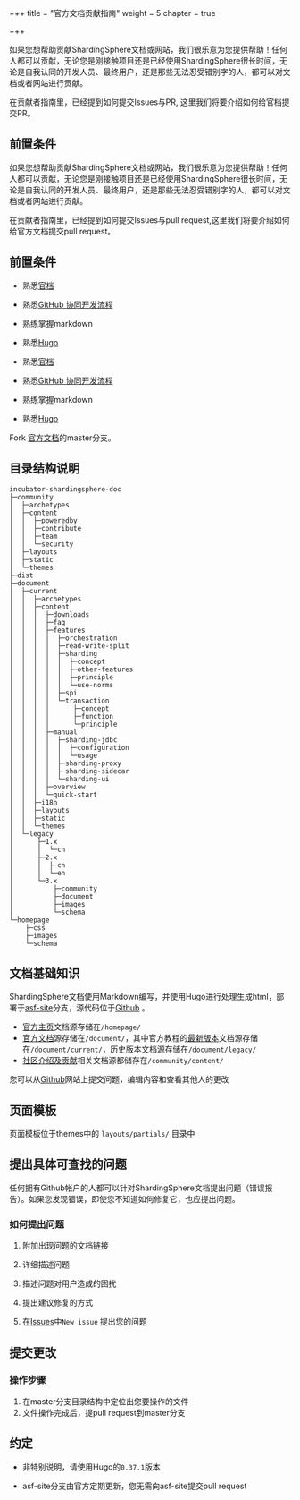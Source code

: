 +++
title = "官方文档贡献指南"
weight = 5
chapter = true

+++

如果您想帮助贡献ShardingSphere文档或网站，我们很乐意为您提供帮助！任何人都可以贡献，无论您是刚接触项目还是已经使用ShardingSphere很长时间，无论是自我认同的开发人员、最终用户，还是那些无法忍受错别字的人，都可以对文档或者网站进行贡献。

在贡献者指南里，已经提到如何提交Issues与PR,  这里我们将要介绍如何给官档提交PR。

## 前置条件
如果您想帮助贡献ShardingSphere文档或网站，我们很乐意为您提供帮助！任何人都可以贡献，无论您是刚接触项目还是已经使用ShardingSphere很长时间，无论是自我认同的开发人员、最终用户，还是那些无法忍受错别字的人，都可以对文档或者网站进行贡献。

在贡献者指南里，已经提到如何提交Issues与pull request,这里我们将要介绍如何给官方文档提交pull request。

## 前置条件

- 熟悉[官档](https://shardingsphere.apache.org)
- 熟悉[GitHub 协同开发流程](https://help.github.com/categories/collaborating-with-issues-and-pull-requests/)
- 熟练掌握markdown
- 熟悉[Hugo](https://gohugo.io/)

- 熟悉[官档](https://shardingsphere.apache.org)
- 熟悉[GitHub 协同开发流程](https://help.github.com/categories/collaborating-with-issues-and-pull-requests/)
- 熟练掌握markdown
- 熟悉[Hugo](https://gohugo.io/)

Fork [官方文档](https://github.com/apache/incubator-shardingsphere-doc)的master分支。

## 目录结构说明

```
incubator-shardingsphere-doc
├─community
│  ├─archetypes
│  ├─content
│  │  ├─poweredby
│  │  ├─contribute
│  │  ├─team
│  │  └─security
│  ├─layouts
│  ├─static
│  └─themes
├─dist
├─document
│  ├─current
│  │  ├─archetypes
│  │  ├─content
│  │  │  ├─downloads
│  │  │  ├─faq
│  │  │  ├─features
│  │  │  │  ├─orchestration
│  │  │  │  ├─read-write-split
│  │  │  │  ├─sharding
│  │  │  │  │  ├─concept
│  │  │  │  │  ├─other-features
│  │  │  │  │  ├─principle
│  │  │  │  │  └─use-norms
│  │  │  │  ├─spi
│  │  │  │  └─transaction
│  │  │  │      ├─concept
│  │  │  │      ├─function
│  │  │  │      └─principle
│  │  │  ├─manual
│  │  │  │  ├─sharding-jdbc
│  │  │  │  │  ├─configuration
│  │  │  │  │  └─usage
│  │  │  │  ├─sharding-proxy
│  │  │  │  ├─sharding-sidecar
│  │  │  │  └─sharding-ui
│  │  │  ├─overview
│  │  │  └─quick-start
│  │  ├─i18n
│  │  ├─layouts
│  │  ├─static
│  │  └─themes
│  └─legacy   
│      ├─1.x
│      │  └─cn
│      ├─2.x
│      │  ├─cn
│      │  └─en
│      └─3.x
│          ├─community
│          ├─document
│          ├─images
│          └─schema
└─homepage
    ├─css
    ├─images
    └─schema
```

## 文档基础知识

ShardingSphere文档使用Markdown编写，并使用Hugo进行处理生成html，部署于[asf-site](https://github.com/apache/incubator-shardingsphere-doc/tree/asf-site)分支，源代码位于[Github](https://github.com/apache/incubator-shardingsphere-doc/tree/master) 。

- [官方主页](https://shardingsphere.apache.org/index_zh.html)文档源存储在`/homepage/`
- [官方文档](https://shardingsphere.apache.org/document/current/cn/overview/)源存储在`/document/`，其中官方教程的[最新版本](https://shardingsphere.apache.org/document/current/cn/overview/)文档源存储在`/document/current/`，历史版本文档源存储在`/document/legacy/`
- [社区介绍及贡献](https://shardingsphere.apache.org/community/cn/contribute/)相关文档源都储存在`/community/content/`

您可以从[Github](https://github.com/apache/incubator-shardingsphere-doc/issues)网站上提交问题，编辑内容和查看其他人的更改

## 页面模板

页面模板位于themes中的 `layouts/partials/` 目录中

## 提出具体可查找的问题

任何拥有Github帐户的人都可以针对ShardingSphere文档提出问题（错误报告）。如果您发现错误，即使您不知道如何修复它，也应提出问题。

### 如何提出问题

1. 附加出现问题的文档链接

2. 详细描述问题

3. 描述问题对用户造成的困扰

4. 提出建议修复的方式

5. 在[Issues](https://github.com/apache/incubator-shardingsphere-doc/issues)中`New issue` 提出您的问题

## 提交更改

### 操作步骤

1. 在master分支目录结构中定位出您要操作的文件
2. 文件操作完成后，提pull request到master分支

## 约定

- 非特别说明，请使用Hugo的`0.37.1`版本

- asf-site分支由官方定期更新，您无需向asf-site提交pull request




